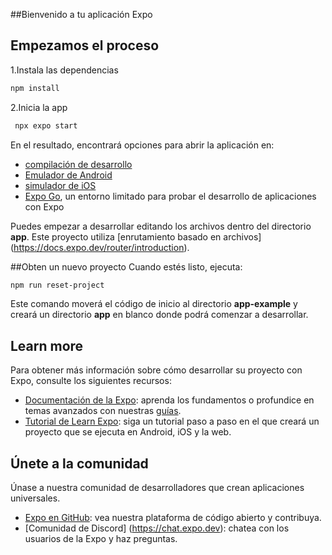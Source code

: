 ##Bienvenido a tu aplicación Expo 

## Empezamos el proceso

1.Instala las dependencias
   ```bash
   npm install
   ```
2.Inicia la app
   ```bash
    npx expo start
   ```
En el resultado, encontrará opciones para abrir la aplicación en:

- [compilación de desarrollo](https://docs.expo.dev/develop/development-builds/introduction/)
- [Emulador de Android](https://docs.expo.dev/workflow/android-studio-emulator/)
- [simulador de iOS](https://docs.expo.dev/workflow/ios-simulator/)
- [Expo Go](https://expo.dev/go), un entorno limitado para probar el desarrollo de aplicaciones con Expo


Puedes empezar a desarrollar editando los archivos dentro del directorio **app**. Este proyecto utiliza [enrutamiento basado en archivos] (https://docs.expo.dev/router/introduction).

##Obten un nuevo proyecto 
Cuando estés listo, ejecuta:
```bash
npm run reset-project
```

Este comando moverá el código de inicio al directorio **app-example** y creará un directorio **app** en blanco donde podrá comenzar a desarrollar.

## Learn more

Para obtener más información sobre cómo desarrollar su proyecto con Expo, consulte los siguientes recursos:
- [Documentación de la Expo](https://docs.expo.dev/): aprenda los fundamentos o profundice en temas avanzados con nuestras [guías](https://docs.expo.dev/guides).
- [Tutorial de Learn Expo](https://docs.expo.dev/tutorial/introduction/): siga un tutorial paso a paso en el que creará un proyecto que se ejecuta en Android, iOS y la web.

## Únete a la comunidad
Únase a nuestra comunidad de desarrolladores que crean aplicaciones universales.

- [Expo en GitHub](https://github.com/expo/expo): vea nuestra plataforma de código abierto y contribuya.
- [Comunidad de Discord] (https://chat.expo.dev): chatea con los usuarios de la Expo y haz preguntas.




